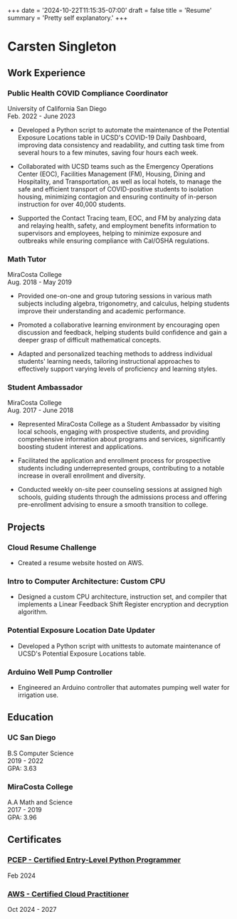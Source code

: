 +++
date = '2024-10-22T11:15:35-07:00'
draft = false
title = 'Resume'
summary = 'Pretty self explanatory.'
+++

# Carsten Singleton

## Work Experience

### Public Health COVID Compliance Coordinator

University of California San Diego <br>
Feb. 2022 - June 2023 <br>

- Developed a Python script to automate the maintenance of the Potential
  Exposure Locations table in UCSD's COVID-19 Daily Dashboard, improving data
  consistency and readability, and cutting task time from several hours to a
  few minutes, saving four hours each week.

- Collaborated with UCSD teams such as the Emergency Operations Center (EOC),
  Facilities Management (FM), Housing, Dining and Hospitality, and
  Transportation, as well as local hotels, to manage the safe and efficient
  transport of COVID-positive students to isolation housing, minimizing
  contagion and ensuring continuity of in-person instruction for over 40,000
  students.

- Supported the Contact Tracing team, EOC, and FM by analyzing data and
  relaying health, safety, and employment benefits information to supervisors
  and employees, helping to minimize exposure and outbreaks while ensuring
  compliance with Cal/OSHA regulations.

### Math Tutor

MiraCosta College <br>
Aug. 2018 - May 2019 <br>

- Provided one-on-one and group tutoring sessions in various math subjects
  including algebra, trigonometry, and calculus, helping students improve their
  understanding and academic performance.

- Promoted a collaborative learning environment by encouraging open discussion
  and feedback, helping students build confidence and gain a deeper grasp of
  difficult mathematical concepts.

- Adapted and personalized teaching methods to address individual students'
  learning needs, tailoring instructional approaches to effectively support
  varying levels of proficiency and learning styles.

### Student Ambassador

MiraCosta College <br>
Aug. 2017 - June 2018 <br>

- Represented MiraCosta College as a Student Ambassador by visiting local
  schools, engaging with prospective students, and providing comprehensive
  information about programs and services, significantly boosting student
  interest and applications.

- Facilitated the application and enrollment process for prospective students
  including underrepresented groups, contributing to a notable increase in
  overall enrollment and diversity.

- Conducted weekly on-site peer counseling sessions at assigned high schools,
  guiding students through the admissions process and offering pre-enrollment
  advising to ensure a smooth transition to college.

## Projects

### Cloud Resume Challenge

- Created a resume website hosted on AWS.

### Intro to Computer Architecture: Custom CPU

- Designed a custom CPU architecture, instruction set, and compiler that
  implements a Linear Feedback Shift Register encryption and decryption
  algorithm.

### Potential Exposure Location Date Updater

- Developed a Python script with unittests to automate maintenance of UCSD's
  Potential Exposure Locations table.

### Arduino Well Pump Controller

- Engineered an Arduino controller that automates pumping well water for
  irrigation use.

## Education

### UC San Diego

B.S Computer Science <br>
2019 - 2022 <br>
GPA: 3.63

### MiraCosta College

A.A Math and Science  <br>
2017 - 2019 <br>
GPA: 3.96

## Certificates

### [PCEP - Certified Entry-Level Python Programmer][PCEP]

Feb 2024

### [AWS - Certified Cloud Practitioner][CCP]

Oct 2024 - 2027

[PCEP]:
    https://verify.openedg.org/?id=UVkD.J9ki.Xwqy
[CCP]:
    https://cp.certmetrics.com/amazon/en/public/verify/credential/601c111fc2264c639377faa68c11e719
